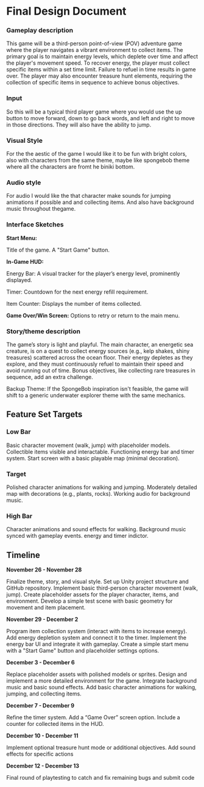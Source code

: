 # Final Design Document
### Gameplay description
This game will be a third-person point-of-view (POV) adventure game where the player navigates a vibrant environment to collect items. The primary goal is to maintain energy levels, which deplete over time and affect the player's movement speed. To recover energy, the player must collect specific items within a set time limit. Failure to refuel in time results in game over. The player may also encounter treasure hunt elements, requiring the collection of specific items in sequence to achieve bonus objectives.

### Input
So this will be a typical third player game where you would use the up button to move forward, down to go back words, and left and right to move in those directions. They will also have the ability to jump.

### Visual Style
For the the aestic of the game I would like it to be fun with bright colors, also with characters from the same theme, maybe like spongebob theme where all the characters are fromt he biniki bottom. 

### Audio style
For audio I would like the that character make sounds for jumping animations if possible and and collecting items. And also have background music throughout thegame.

### Interface Sketches
**Start Menu:**

Title of the game.
A "Start Game" button.

**In-Game HUD:**

Energy Bar: A visual tracker for the player’s energy level, prominently displayed.

Timer: Countdown for the next energy refill requirement.

Item Counter: Displays the number of items collected.

**Game Over/Win Screen:**
Options to retry or return to the main menu.

### Story/theme description
The game’s story is light and playful. The main character, an energetic sea creature, is on a quest to collect energy sources (e.g., kelp shakes, shiny treasures) scattered across the ocean floor. Their energy depletes as they explore, and they must continuously refuel to maintain their speed and avoid running out of time. Bonus objectives, like collecting rare treasures in sequence, add an extra challenge.

Backup Theme: If the SpongeBob inspiration isn't feasible, the game will shift to a generic underwater explorer theme with the same mechanics.

## Feature Set Targets
### Low Bar
Basic character movement (walk, jump) with placeholder models.
Collectible items visible and interactable.
Functioning energy bar and timer system.
Start screen with a basic playable map (minimal decoration).

### Target
Polished character animations for walking and jumping.
Moderately detailed map with decorations (e.g., plants, rocks).
Working audio for background music.

### High Bar
Character animations and sound effects for walking.
Background music synced with gameplay events.
energy and timer indictor.


## Timeline

**November 26 - November 28**

Finalize theme, story, and visual style.
Set up Unity project structure and GitHub repository.
Implement basic third-person character movement (walk, jump).
Create placeholder assets for the player character, items, and environment.
Develop a simple test scene with basic geometry for movement and item placement.

**November 29 - December 2**

Program item collection system (interact with items to increase energy).
Add energy depletion system and connect it to the timer.
Implement the energy bar UI and integrate it with gameplay.
Create a simple start menu with a "Start Game" button and placeholder settings options.

**December 3 - December 6**

Replace placeholder assets with polished models or sprites.
Design and implement a more detailed environment for the game.
Integrate background music and basic sound effects.
Add basic character animations for walking, jumping, and collecting items.

**December 7 - December 9**

Refine the timer system.
Add a “Game Over” screen option.
Include a counter for collected items in the HUD.

**December 10 - December 11**

Implement optional treasure hunt mode or additional objectives.
Add sound effects for specific actions

**December 12 - December 13**

Final round of playtesting to catch and fix remaining bugs and submit code
 
